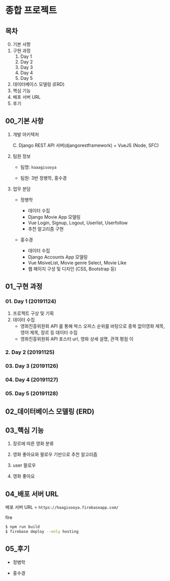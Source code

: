 # 종합 프로젝트



## 목차

0. 기본 사항
1. 구현 과정 
   1. Day 1
   2. Day 2
   3. Day 3
   4. Day 4
   5. Day 5
2. 데이터베이스 모델링 (ERD)
3. 핵심 기능
4. 배포 서버 URL 
5. 후기



## 00_기본 사항 

1. 개발 아키텍처

   C. Django REST API 서버(djangorestframework) + VueJS (Node, SFC)



2. 팀원 정보

   - 팀명: `haaagisooya`

   - 팀원: 3반 정병학, 홍수경



3. 업무 분담 

   * 정병학 

     * 데이터 수집 
     * Django Movie App 모델링 
     * Vue Login, Signup, Logout, Userlist, Userfollow
     * 추천 알고리즘 구현

   * 홍수경

     * 데이터 수집 
     * Django Accounts App 모델링 
     * Vue MoiveList, Movie genre Select, Movie Like
     * 웹 페이지 구성 및 디자인 (CSS, Bootstrap  등)

     

## 01_구현 과정

### 01. Day 1 (20191124)

1. 프로젝트 구상 및 기획 
2. 데이터 수집
   * 영화진흥위원회 API 를 통해 박스 오피스 순위를 바탕으로 중복 없이영화 제목, 영어 제목, 장르 등 데이터 수집
   * 영화진흥위원회 API 포스터 url, 영화 상세 설명, 관객 평점 이 



### 2. Day 2 (20191125)



### 03. Day 3 (20191126)



### 04. Day 4 (20191127)



### 05. Day 5 (20191128)





## 02_데이터베이스 모델링 (ERD)





## 03_핵심 기능

1. 장르에 따른 영화 분류 



2. 영화 좋아요와 팔로우 기반으로 추천 알고리즘 



3. user 팔로우 



4. 영화 좋아요 



## 04_배포 서버 URL 

배포 서버 URL = `https://haagisooya.firebaseapp.com/`

fire

```bash
$ npm run build
$ firebase deploy --only hosting
```



## 05_후기

* 정병학 



* 홍수경

